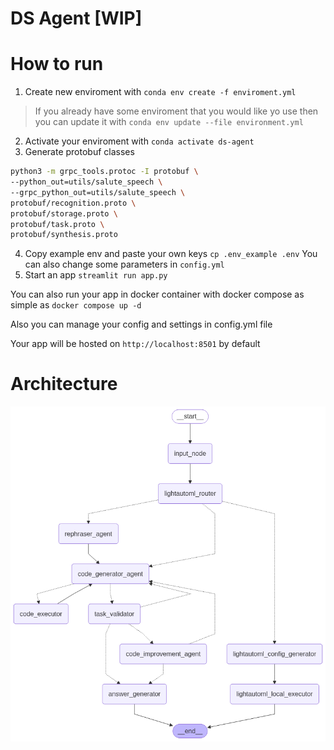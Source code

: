 # DS Agent [WIP]


# How to run

1. Create new enviroment with `conda env create -f enviroment.yml`
> If you already have some enviroment that you would like yo use then you can update it with `conda env update --file environment.yml`
2. Activate your enviroment with `conda activate ds-agent`
3. Generate protobuf classes
```bash
python3 -m grpc_tools.protoc -I protobuf \
--python_out=utils/salute_speech \
--grpc_python_out=utils/salute_speech \
protobuf/recognition.proto \
protobuf/storage.proto \
protobuf/task.proto \
protobuf/synthesis.proto
```
4. Copy example env and paste your own keys
`cp .env_example .env`
You can also change some parameters in `config.yml`
5. Start an app `streamlit run app.py`

You can also run your app in docker container with docker compose as simple as `docker compose up -d`

Also you can manage your config and settings in config.yml file

Your app will be hosted on `http://localhost:8501` by default

# Architecture
![Architecture Diagram](graph.png)
